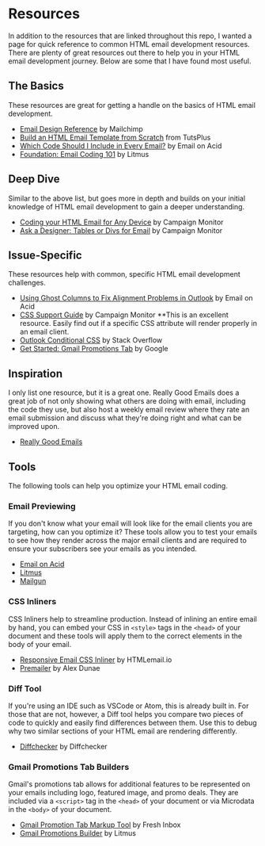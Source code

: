 # Resources

In addition to the resources that are linked throughout this repo, I wanted a page for quick reference to common HTML email development resources. 
There are plenty of great resources out there to help you in your HTML email development journey. Below are some that I have found most useful.


## The Basics

These resources are great for getting a handle on the basics of HTML email development.

- [Email Design Reference](https://templates.mailchimp.com/development/html/) by Mailchimp
- [Build an HTML Email Template from Scratch](https://webdesign.tutsplus.com/articles/build-an-html-email-template-from-scratch--webdesign-12770) from TutsPlus
- [Which Code Should I Include in Every Email?](https://www.emailonacid.com/blog/article/email-development/which-code-should-i-include-in-every-email/) by Email on Acid
- [Foundation: Email Coding 101](https://litmus.com/community/learning/13-foundations-email-coding-101) by Litmus


## Deep Dive

Similar to the above list, but goes more in depth and builds on your initial knowledge of HTML email development to gain a deeper understanding.

- [Coding your HTML Email for Any Device](https://www.campaignmonitor.com/dev-resources/guides/coding-html-emails/) by Campaign Monitor
- [Ask a Designer: Tables or Divs for Email](https://www.campaignmonitor.com/blog/email-marketing/2019/04/ask-a-designer-tables-or-divs-for-email/#:~:text=Proper%20coding%20is%20really%20important,design%20issues%2C%20including%20padding%20problems.) by Campaign Monitor


## Issue-Specific

These resources help with common, specific HTML email development challenges. 

- [Using Ghost Columns to Fix Alignment Problems in Outlook](https://www.emailonacid.com/blog/article/email-development/using-ghost-columns-to-fix-alignment-problems-in-outlook/) by Email on Acid
- [CSS Support Guide](https://www.campaignmonitor.com/css/) by Campaign Monitor **This is an excellent resource. Easily find out if a specific CSS attribute will render properly in an email client.
- [Outlook Conditional CSS](https://stackoverflow.design/email/base/mso/) by Stack Overflow
- [Get Started: Gmail Promotions Tab](https://developers.google.com/gmail/promotab/overview) by Google


## Inspiration

I only list one resource, but it is a great one. Really Good Emails does a great job of not only showing what others are doing with email, including the code they use, but also host a weekly email review where they rate an email submission and discuss what they're doing right and what can be improved upon.

- [Really Good Emails](https://reallygoodemails.com/)


## Tools

The following tools can help you optimize your HTML email coding.


### Email Previewing

If you don't know what your email will look like for the email clients you are targeting, how can you optimize it? These tools allow you to test your emails to see how they render across the major email clients and are required to ensure your subscribers see your emails as you intended.

- [Email on Acid](https://www.emailonacid.com/)
- [Litmus](https://www.litmus.com/)
- [Mailgun](https://www.mailgun.com/email-testing-tool/)


### CSS Inliners

CSS Inliners help to streamline production. Instead of inlining an entire email by hand, you can embed your CSS in `<style>` tags in the `<head>` of your document and these tools will apply them to the correct elements in the body of your email. 

- [Responsive Email CSS Inliner](https://htmlemail.io/inline/) by HTMLemail.io  
- [Premailer](https://www.mrtemplates.com/premailer/) by Alex Dunae


### Diff Tool

If you're using an IDE such as VSCode or Atom, this is already built in. For those that are not, however, a Diff tool helps you compare two pieces of code to quickly and easily find differences between them. Use this to debug why two similar sections of your HTML email are rendering differently.

- [Diffchecker](https://www.diffchecker.com/) by Diffchecker


### Gmail Promotions Tab Builders

Gmail's promotions tab allows for additional features to be represented on your emails including logo, featured image, and promo deals. They are included via a `<script>` tag in the `<head>` of your document or via Microdata in the `<body>` of your document.

- [Gmail Promotion Tab Markup Tool](https://freshinbox.com/tools/gmailpromotab/) by Fresh Inbox
- [Gmail Promotions Builder](https://litmus.com/community/gmail-promotions-builder) by Litmus

